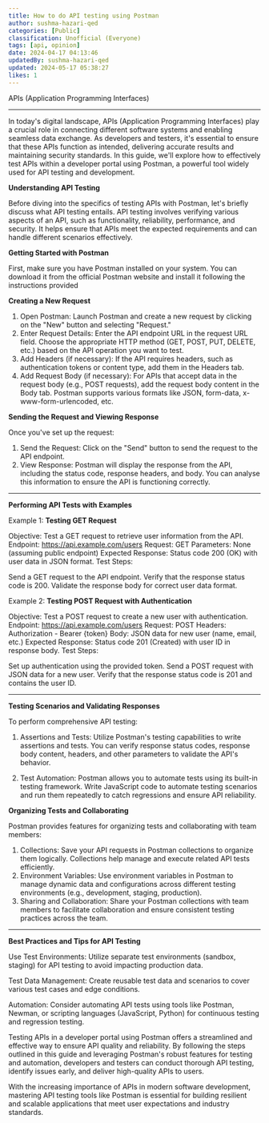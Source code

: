 ```yaml
---
title: How to do API testing using Postman
author: sushma-hazari-qed
categories: [Public]
classification: Unofficial (Everyone)
tags: [api, opinion]
date: 2024-04-17 04:13:46 
updatedBy: sushma-hazari-qed
updated: 2024-05-17 05:38:27 
likes: 1
---
```


APIs (Application Programming Interfaces)

***

In today's digital landscape, APIs (Application Programming Interfaces) play a crucial role in connecting different software systems and enabling seamless data exchange. As developers and testers, it's essential to ensure that these APIs function as intended, delivering accurate results and maintaining security standards. In this guide, we'll explore how to effectively test APIs within a developer portal using Postman, a powerful tool widely used for API testing and development.

**Understanding API Testing**

Before diving into the specifics of testing APIs with Postman, let's briefly discuss what API testing entails. API testing involves verifying various aspects of an API, such as functionality, reliability, performance, and security. It helps ensure that APIs meet the expected requirements and can handle different scenarios effectively.

**Getting Started with Postman**

First, make sure you have Postman installed on your system. You can download it from the official Postman website and install it following the instructions provided

**Creating a New Request**

1. Open Postman: Launch Postman and create a new request by clicking on the "New" button and selecting "Request."
2. Enter Request Details: Enter the API endpoint URL in the request URL field. Choose the appropriate HTTP method (GET, POST, PUT, DELETE, etc.) based on the API operation you want to test.
3. Add Headers (if necessary): If the API requires headers, such as authentication tokens or content type, add them in the Headers tab.
4. Add Request Body (if necessary): For APIs that accept data in the request body (e.g., POST requests), add the request body content in the Body tab. Postman supports various formats like JSON, form-data, x-www-form-urlencoded, etc.

**Sending the Request and Viewing Response**

Once you've set up the request:

1.	Send the Request: Click on the "Send" button to send the request to the API endpoint.
2.	View Response: Postman will display the response from the API, including the status code, response headers, and body. You can analyse this information to ensure the API is functioning correctly.

***

**Performing API Tests with Examples**

Example 1: **Testing GET Request**

Objective: Test a GET request to retrieve user information from the API.
Endpoint: https://api.example.com/users
Request: GET
Parameters: None (assuming public endpoint)
Expected Response: Status code 200 (OK) with user data in JSON format.
Test Steps:

Send a GET request to the API endpoint.
Verify that the response status code is 200.
Validate the response body for correct user data format.

Example 2: **Testing POST Request with Authentication**

Objective: Test a POST request to create a new user with authentication.
Endpoint: https://api.example.com/users
Request: POST
Headers: Authorization - Bearer {token}
Body: JSON data for new user (name, email, etc.)
Expected Response: Status code 201 (Created) with user ID in response body.
Test Steps:

Set up authentication using the provided token.
Send a POST request with JSON data for a new user.
Verify that the response status code is 201 and contains the user ID.


***

**Testing Scenarios and Validating Responses**

To perform comprehensive API testing:

1. Assertions and Tests: Utilize Postman's testing capabilities to write assertions and tests. You can verify response status codes, response body content, headers, and other parameters to validate the API's behavior.

2. Test Automation: Postman allows you to automate tests using its built-in testing framework. Write JavaScript code to automate testing scenarios and run them repeatedly to catch regressions and ensure API reliability.

**Organizing Tests and Collaborating**

Postman provides features for organizing tests and collaborating with team members:
1.	Collections: Save your API requests in Postman collections to organize them logically. Collections help manage and execute related API tests efficiently.
2.	Environment Variables: Use environment variables in Postman to manage dynamic data and configurations across different testing environments (e.g., development, staging, production).
3.	Sharing and Collaboration: Share your Postman collections with team members to facilitate collaboration and ensure consistent testing practices across the team.


***

**Best Practices and Tips for API Testing**   

Use Test Environments: Utilize separate test environments (sandbox, staging) for API testing to avoid impacting production data.

Test Data Management: Create reusable test data and scenarios to cover various test cases and edge conditions.

Automation: Consider automating API tests using tools like Postman, Newman, or scripting languages (JavaScript, Python) for continuous testing and regression testing.


Testing APIs in a developer portal using Postman offers a streamlined and effective way to ensure API quality and reliability. By following the steps outlined in this guide and leveraging Postman's robust features for testing and automation, developers and testers can conduct thorough API testing, identify issues early, and deliver high-quality APIs to users.

With the increasing importance of APIs in modern software development, mastering API testing tools like Postman is essential for building resilient and scalable applications that meet user expectations and industry standards.